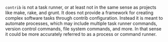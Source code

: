 `contrib` is not a task runner, or at least not in the same sense as projects like make, rake, and grunt. It does not provide a framework for creating complex software tasks through contrib configuration. Instead it is meant to automate processes, which may include multiple task runner commands, version control commands, file system commands, and more. In that sense it could be more accurately referred to as a process or command runner.
